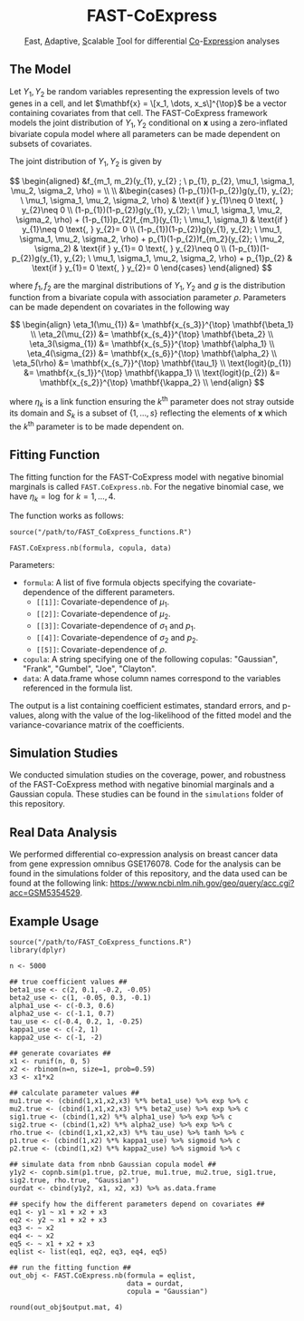 <h1 align="center" style="font-weight: bold;">FAST-CoExpress</h1>

<p align="center">
  <align="center"><ins>F</ins>ast, <ins>A</ins>daptive, <ins>S</ins>calable <ins>T</ins>ool for differential <ins>Co</ins>-<ins>Express</ins>ion analyses
</p>

## The Model

Let $Y_1, Y_2$ be random variables representing the expression levels of two genes in a cell, and let $\mathbf{x} = \[x_1, \dots, x_s\]^{\top}$ be a vector containing covariates from that cell. The FAST-CoExpress framework models the joint distribution of $Y_1, Y_2$ conditional on $\mathbf{x}$ using a zero-inflated bivariate copula model where all parameters can be made dependent on subsets of covariates. 

The joint distribution of $Y_1, Y_2$ is given by 

$$
\begin{aligned}
&f_{m_1, m_2}(y_{1}, y_{2} ; \  p_{1}, p_{2}, \mu_1, \sigma_1, \mu_2, \sigma_2, \rho) = \\ \\
&\begin{cases} 
    (1-p_{1})(1-p_{2})g(y_{1}, y_{2}; \  \mu_1, \sigma_1, \mu_2, \sigma_2, \rho) & \text{if } y_{1}\neq 0 \text{, } y_{2}\neq 0 \\
    (1-p_{1})(1-p_{2})g(y_{1}, y_{2}; \  \mu_1, \sigma_1, \mu_2, \sigma_2, \rho) + (1-p_{1})p_{2}f_{m_1}(y_{1}; \ \mu_1, \sigma_1)  & \text{if } y_{1}\neq 0 \text{, } y_{2}= 0 \\
    (1-p_{1})(1-p_{2})g(y_{1}, y_{2}; \  \mu_1, \sigma_1, \mu_2, \sigma_2, \rho) + p_{1}(1-p_{2})f_{m_2}(y_{2}; \ \mu_2, \sigma_2) & \text{if } y_{1}= 0 \text{, } y_{2}\neq 0 \\
    (1-p_{1})(1-p_{2})g(y_{1}, y_{2}; \  \mu_1, \sigma_1, \mu_2, \sigma_2, \rho) + p_{1}p_{2} & \text{if } y_{1}= 0 \text{, } y_{2}=  0   
  \end{cases}
\end{aligned}
$$

where $f_1, f_2$ are the marginal distributions of $Y_1, Y_2$ and $g$ is the distribution function from a bivariate copula with association parameter $\rho$. Parameters can be made dependent on covariates in the following way 

$$
\begin{align}
 \eta_1(\mu_{1}) &= \mathbf{x_{s_3}}^{\top} \mathbf{\beta_1} \\
 \eta_2(\mu_{2}) &= \mathbf{x_{s_4}}^{\top} \mathbf{\beta_2} \\
 \eta_3(\sigma_{1}) &= \mathbf{x_{s_5}}^{\top} \mathbf{\alpha_1} \\
 \eta_4(\sigma_{2}) &= \mathbf{x_{s_6}}^{\top} \mathbf{\alpha_2} \\
 \eta_5(\rho) &= \mathbf{x_{s_7}}^{\top} \mathbf{\tau_1} \\
 \text{logit}(p_{1}) &= \mathbf{x_{s_1}}^{\top} \mathbf{\kappa_1} \\
 \text{logit}(p_{2}) &=  \mathbf{x_{s_2}}^{\top} \mathbf{\kappa_2} \\
 \end{align}
$$

where $\eta_k$ is a link function ensuring the $k^{\text{th}}$ parameter does not stray outside its domain and $S_k$ is a subset of $\{1,\dots, s\}$ reflecting the elements of $\boldsymbol{x}$ which the $k^{\text{th}}$ parameter is to be made dependent on. 


## Fitting Function

The fitting function for the FAST-CoExpress model with negative binomial marginals is called `FAST.CoExpress.nb`. For the negative binomial case, we have  $\eta_k = \log$ for $k=1,\dots,4$. 

The function works as follows:

```{r}
source("/path/to/FAST_CoExpress_functions.R")

FAST.CoExpress.nb(formula, copula, data)
```
Parameters:
* `formula`: A list of five formula objects specifying the covariate-dependence of the different parameters.
  * `[[1]]`: Covariate-dependence of $\mu_1$.
  * `[[2]]`: Covariate-dependence of $\mu_2$.
  * `[[3]]`: Covariate-dependence of $\sigma_1$ and $p_1$.
  * `[[4]]`: Covariate-dependence of $\sigma_2$ and $p_2$.
  * `[[5]]`: Covariate-dependence of $\rho$.
* `copula`: A string specifying one of the following copulas: "Gaussian", "Frank", "Gumbel", "Joe", "Clayton".
* `data`: A data.frame whose column names correspond to the variables referenced in the formula list.



The output is a list containing coefficient estimates, standard errors, and p-values, along with the value of the log-likelihood of the fitted model and the variance-covariance matrix of the coefficients.

## Simulation Studies

We conducted simulation studies on the coverage, power, and robustness of the FAST-CoExpress method with negative binomial marginals and a Gaussian copula. These studies can be found in the `simulations` folder of this repository.

## Real Data Analysis

We performed differential co-expression analysis on breast cancer data from gene expression omnibus GSE176078. Code for the analysis can be found in the simulations folder of this repository, and the data used can be found at the following link: https://www.ncbi.nlm.nih.gov/geo/query/acc.cgi?acc=GSM5354529.

## Example Usage

```{r}
source("/path/to/FAST_CoExpress_functions.R")
library(dplyr)

n <- 5000

## true coefficient values ##
beta1_use <- c(2, 0.1, -0.2, -0.05)
beta2_use <- c(1, -0.05, 0.3, -0.1)
alpha1_use <- c(-0.3, 0.6)
alpha2_use <- c(-1.1, 0.7)
tau_use <- c(-0.4, 0.2, 1, -0.25)
kappa1_use <- c(-2, 1)
kappa2_use <- c(-1, -2)

## generate covariates ##
x1 <- runif(n, 0, 5)
x2 <- rbinom(n=n, size=1, prob=0.59)
x3 <- x1*x2

## calculate parameter values ##
mu1.true <- (cbind(1,x1,x2,x3) %*% beta1_use) %>% exp %>% c
mu2.true <- (cbind(1,x1,x2,x3) %*% beta2_use) %>% exp %>% c
sig1.true <- (cbind(1,x2) %*% alpha1_use) %>% exp %>% c
sig2.true <- (cbind(1,x2) %*% alpha2_use) %>% exp %>% c
rho.true <- (cbind(1,x1,x2,x3) %*% tau_use) %>% tanh %>% c
p1.true <- (cbind(1,x2) %*% kappa1_use) %>% sigmoid %>% c
p2.true <- (cbind(1,x2) %*% kappa2_use) %>% sigmoid %>% c

## simulate data from nbnb Gaussian copula model ##
y1y2 <- copnb.sim(p1.true, p2.true, mu1.true, mu2.true, sig1.true, sig2.true, rho.true, "Gaussian")
ourdat <- cbind(y1y2, x1, x2, x3) %>% as.data.frame

## specify how the different parameters depend on covariates ##
eq1 <- y1 ~ x1 + x2 + x3
eq2 <- y2 ~ x1 + x2 + x3
eq3 <- ~ x2
eq4 <- ~ x2
eq5 <- ~ x1 + x2 + x3
eqlist <- list(eq1, eq2, eq3, eq4, eq5)

## run the fitting function ##
out_obj <- FAST.CoExpress.nb(formula = eqlist,
                             data = ourdat,
                             copula = "Gaussian")

round(out_obj$output.mat, 4)
```



